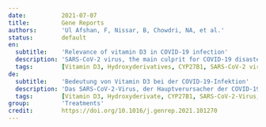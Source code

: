 ```yaml
---
date:          2021-07-07
title:         Gene Reports
authors:       'Ul Afshan, F, Nissar, B, Chowdri, NA, et al.'
status:        default
en:
  subtitle:    'Relevance of vitamin D3 in COVID-19 infection'
  description: 'SARS-CoV-2 virus, the main culprit for COVID-19 disaster, has triggered a gust of curiosity both in the mechanism of action of this infection as well as potential risk factors for disease generation and regimentation. The prime focus of the present review, which is basically a narrative one, is in utilizing the current concepts of vitamin D3 as an agent with myriad functions, one of them being immunocompetence and a promising weapon for both innate and adaptive immunity against COVID-19 infection. Some of the manifestations of SARS-CoV-2 virus such as Acute Respiratory Distress Syndrome (ARDS) overlap with the pathophysiological effects that are overcome due to already established role of vitamin D3 e.g., amelioration of cytokine outburst. Additionally, the cardiovascular complications due to COVID-19 infection may also be connected to vitamin D3 levels and the activity of its active forms. Eventually, we summarise the clinical, observational and epidemiological data of the respiratory diseases including COVID-19 disease and try to bring its association with the potential role of vitamin D3, in particular, the activity of its active forms, circulating levels and its supplementation, against dissemination of this disease.'
  tags:        [Vitamin D3, Hydroxyderivatives, CYP27B1, SARS-CoV-2 virus, Glutathione, l-Cysteine]
de:
  subtitle:    'Bedeutung von Vitamin D3 bei der COVID-19-Infektion'
  description: 'Das SARS-CoV-2-Virus, der Hauptverursacher der COVID-19-Katastrophe, hat eine Welle der Neugier ausgelöst, sowohl was den Wirkungsmechanismus dieser Infektion als auch die potenziellen Risikofaktoren für die Krankheitsentstehung und -regulierung betrifft. Das Hauptaugenmerk der vorliegenden Übersichtsarbeit, die im Wesentlichen ein narrativer Bericht ist, liegt in der Nutzung der aktuellen Konzepte von Vitamin D3 als Mittel mit unzähligen Funktionen, von denen eine die Immunkompetenz und eine vielversprechende Waffe sowohl für die angeborene als auch die adaptive Immunität gegen die COVID-19-Infektion ist. Einige der Erscheinungsformen des SARS-CoV-2-Virus, wie das akute Atemnotsyndrom (ARDS), überschneiden sich mit den pathophysiologischen Effekten, die durch die bereits etablierte Rolle von Vitamin D3, z. B. die Verbesserung des Zytokinausbruchs, überwunden werden. Darüber hinaus könnten die kardiovaskulären Komplikationen infolge einer COVID-19-Infektion auch mit dem Vitamin-D3-Spiegel und der Aktivität seiner aktiven Formen zusammenhängen. Schließlich fassen wir die klinischen, beobachteten und epidemiologischen Daten zu Atemwegserkrankungen, einschließlich der COVID-19-Krankheit, zusammen und versuchen, sie mit der möglichen Rolle von Vitamin D3 in Verbindung zu bringen, insbesondere mit der Aktivität seiner aktiven Formen, den zirkulierenden Spiegeln und seiner Supplementierung gegen die Ausbreitung dieser Krankheit.' 
  tags:        [Vitamin D3, Hydroxyderivate, CYP27B1, SARS-CoV-2-Virus, Glutathion, L-Cystein]
group:         'Treatments'
credit:        https://doi.org/10.1016/j.genrep.2021.101270
---
```

